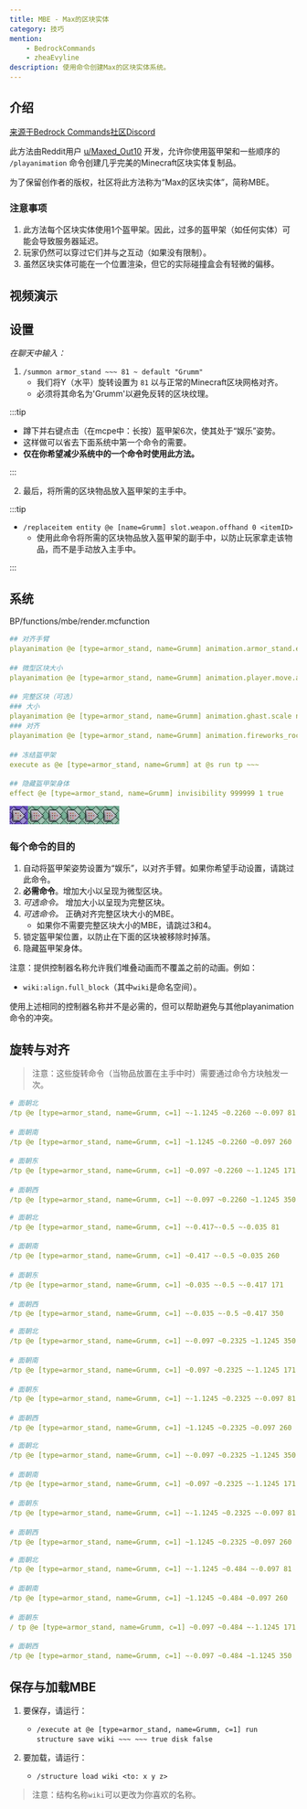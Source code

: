 ```yaml
---
title: MBE - Max的区块实体
category: 技巧
mention:
    - BedrockCommands
    - zheaEvyline
description: 使用命令创建Max的区块实体系统。
---
```


## 介绍

[来源于Bedrock Commands社区Discord](https://discord.gg/SYstTYx5G5)

此方法由Reddit用户 [u/Maxed_Out10](https://www.reddit.com/user/Maxed_Out10/) 开发，允许你使用盔甲架和一些顺序的 `/playanimation` 命令创建几乎完美的Minecraft区块实体复制品。

为了保留创作者的版权，社区将此方法称为“Max的区块实体”，简称MBE。

### 注意事项

1. 此方法每个区块实体使用1个盔甲架。因此，过多的盔甲架（如任何实体）可能会导致服务器延迟。
2. 玩家仍然可以穿过它们并与之互动（如果没有限制）。
3. 虽然区块实体可能在一个位置渲染，但它的实际碰撞盒会有轻微的偏移。

## 视频演示

<YouTubeEmbed id="kb8rz9ItE_M" />

## 设置

_在聊天中输入：_

1. `/summon armor_stand ~~~ 81 ~ default "Grumm"`
    - 我们将Y（水平）旋转设置为 `81` 以与正常的Minecraft区块网格对齐。
    - 必须将其命名为'Grumm'以避免反转的区块纹理。

:::tip

-   蹲下并右键点击（在mcpe中：长按）盔甲架6次，使其处于“娱乐”姿势。
-   这样做可以省去下面系统中第一个命令的需要。
-   **仅在你希望减少系统中的一个命令时使用此方法。**

:::

2. 最后，将所需的区块物品放入盔甲架的主手中。

:::tip

-   `/replaceitem entity @e [name=Grumm] slot.weapon.offhand 0 <itemID>`
    -   使用此命令将所需的区块物品放入盔甲架的副手中，以防止玩家拿走该物品，而不是手动放入主手中。

:::

## 系统

<CodeHeader>BP/functions/mbe/render.mcfunction</CodeHeader>

```yaml
## 对齐手臂
playanimation @e [type=armor_stand, name=Grumm] animation.armor_stand.entertain_pose null 0 "0" wiki:align.arms

## 微型区块大小
playanimation @e [type=armor_stand, name=Grumm] animation.player.move.arms.zombie null 0 "0" wiki:size.mini_block

## 完整区块（可选）
### 大小
playanimation @e [type=armor_stand, name=Grumm] animation.ghast.scale null 0 "0" wiki:size.full_block
### 对齐
playanimation @e [type=armor_stand, name=Grumm] animation.fireworks_rocket.move null 0 "0" wiki:align.full_block

## 冻结盔甲架
execute as @e [type=armor_stand, name=Grumm] at @s run tp ~~~

## 隐藏盔甲架身体
effect @e [type=armor_stand, name=Grumm] invisibility 999999 1 true
```

![commandBlockChain6](../assets/images/commands/commandBlockChain/6.png)

### 每个命令的目的

1. 自动将盔甲架姿势设置为“娱乐”，以对齐手臂。如果你希望手动设置，请跳过此命令。
2. **必需命令**。增加大小以呈现为微型区块。
3. _可选命令。_ 增加大小以呈现为完整区块。
4. _可选命令。_ 正确对齐完整区块大小的MBE。
    - 如果你不需要完整区块大小的MBE，请跳过3和4。
5. 锁定盔甲架位置，以防止在下面的区块被移除时掉落。
6. 隐藏盔甲架身体。

注意：提供控制器名称允许我们堆叠动画而不覆盖之前的动画。例如：

-   `wiki:align.full_block`（其中`wiki`是命名空间）。

使用上述相同的控制器名称并不是必需的，但可以帮助避免与其他playanimation命令的冲突。

## 旋转与对齐

> 注意：这些旋转命令（当物品放置在主手中时）需要通过命令方块触发一次。

<Spoiler title="完整区块">

<CodeHeader></CodeHeader>

```yaml
# 面朝北
/tp @e [type=armor_stand, name=Grumm, c=1] ~-1.1245 ~0.2260 ~-0.097 81

# 面朝南
/tp @e [type=armor_stand, name=Grumm, c=1] ~1.1245 ~0.2260 ~0.097 260

# 面朝东
/tp @e [type=armor_stand, name=Grumm, c=1] ~0.097 ~0.2260 ~-1.1245 171

# 面朝西
/tp @e [type=armor_stand, name=Grumm, c=1] ~-0.097 ~0.2260 ~1.1245 350
```

</Spoiler>

<Spoiler title="微型区块">

<CodeHeader></CodeHeader>

```yaml
# 面朝北
/tp @e [type=armor_stand, name=Grumm, c=1] ~-0.417~-0.5 ~-0.035 81

# 面朝南
/tp @e [type=armor_stand, name=Grumm, c=1] ~0.417 ~-0.5 ~0.035 260

# 面朝东
/tp @e [type=armor_stand, name=Grumm, c=1] ~0.035 ~-0.5 ~-0.417 171

# 面朝西
/tp @e [type=armor_stand, name=Grumm, c=1] ~-0.035 ~-0.5 ~0.417 350
```

</Spoiler>

<Spoiler title="楼梯">

<CodeHeader></CodeHeader>

```yaml
# 面朝北
/tp @e [type=armor_stand, name=Grumm, c=1] ~-0.097 ~0.2325 ~1.1245 350

# 面朝南
/tp @e [type=armor_stand, name=Grumm, c=1] ~0.097 ~0.2325 ~-1.1245 171

# 面朝东
/tp @e [type=armor_stand, name=Grumm, c=1] ~-1.1245 ~0.2325 ~-0.097 81

# 面朝西
/tp @e [type=armor_stand, name=Grumm, c=1] ~1.1245 ~0.2325 ~0.097 260
```

</Spoiler>

<Spoiler title="底部半砖">

<CodeHeader></CodeHeader>

```yaml
# 面朝北
/tp @e [type=armor_stand, name=Grumm, c=1] ~-0.097 ~0.2325 ~1.1245 350

# 面朝南
/tp @e [type=armor_stand, name=Grumm, c=1] ~0.097 ~0.2325 ~-1.1245 171

# 面朝东
/tp @e [type=armor_stand, name=Grumm, c=1] ~-1.1245 ~0.2325 ~-0.097 81

# 面朝西
/tp @e [type=armor_stand, name=Grumm, c=1] ~1.1245 ~0.2325 ~0.097 260
```

</Spoiler>

<Spoiler title="顶部半砖">

<CodeHeader></CodeHeader>

```yaml
# 面朝北
/tp @e [type=armor_stand, name=Grumm, c=1] ~-1.1245 ~0.484 ~-0.097 81

# 面朝南
/tp @e [type=armor_stand, name=Grumm, c=1] ~1.1245 ~0.484 ~0.097 260

# 面朝东
/ tp @e [type=armor_stand, name=Grumm, c=1] ~0.097 ~0.484 ~-1.1245 171

# 面朝西
/tp @e [type=armor_stand, name=Grumm, c=1] ~-0.097 ~0.484 ~1.1245 350
```

</Spoiler>

## 保存与加载MBE

1. 要保存，请运行：

    - `/execute at @e [type=armor_stand, name=Grumm, c=1] run structure save wiki ~~~ ~~~ true disk false`

2. 要加载，请运行：
    - `/structure load wiki <to: x y z>`

> 注意：结构名称`wiki`可以更改为你喜欢的名称。